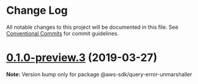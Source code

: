 # Change Log

All notable changes to this project will be documented in this file.
See [Conventional Commits](https://conventionalcommits.org) for commit guidelines.

# [0.1.0-preview.3](https://github.com/aws/aws-sdk-js-v3/compare/@aws-sdk/query-error-unmarshaller@0.1.0-preview.2...@aws-sdk/query-error-unmarshaller@0.1.0-preview.3) (2019-03-27)

**Note:** Version bump only for package @aws-sdk/query-error-unmarshaller
